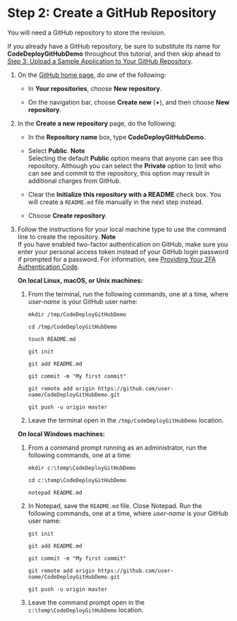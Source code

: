 # Step 2: Create a GitHub Repository<a name="tutorials-github-create-github-repository"></a>

You will need a GitHub repository to store the revision\.

If you already have a GitHub repository, be sure to substitute its name for **CodeDeployGitHubDemo** throughout this tutorial, and then skip ahead to [Step 3: Upload a Sample Application to Your GitHub Repository](tutorials-github-upload-sample-revision.md)\. 

1. On the [GitHub home page](https://github.com/dashboard), do one of the following:

   + In **Your repositories**, choose **New repository**\.

   + On the navigation bar, choose **Create new** \(**\+**\), and then choose **New repository**\.

1. In the **Create a new repository** page, do the following:

   + In the **Repository name** box, type **CodeDeployGitHubDemo**\.

   + Select **Public**\.
**Note**  
Selecting the default **Public** option means that anyone can see this repository\. Although you can select the **Private** option to limit who can see and commit to the repository, this option may result in additional charges from GitHub\.

   + Clear the **Initialize this repository with a README** check box\. You will create a `README.md` file manually in the next step instead\.

   + Choose **Create repository**\.

1. Follow the instructions for your local machine type to use the command line to create the repository\.
**Note**  
If you have enabled two\-factor authentication on GitHub, make sure you enter your personal access token instead of your GitHub login password if prompted for a password\. For information, see [Providing Your 2FA Authentication Code](https://help.github.com/articles/providing-your-2fa-authentication-code/)\.

   **On local Linux, macOS, or Unix machines:**

   1. From the terminal, run the following commands, one at a time, where *user\-name* is your GitHub user name:

      ```
      mkdir /tmp/CodeDeployGitHubDemo
      ```

      ```
      cd /tmp/CodeDeployGitHubDemo
      ```

      ```
      touch README.md
      ```

      ```
      git init
      ```

      ```
      git add README.md
      ```

      ```
      git commit -m "My first commit"
      ```

      ```
      git remote add origin https://github.com/user-name/CodeDeployGitHubDemo.git
      ```

      ```
      git push -u origin master
      ```

   1. Leave the terminal open in the `/tmp/CodeDeployGitHubDemo` location\.

   **On local Windows machines:**

   1. From a command prompt running as an administrator, run the following commands, one at a time:

      ```
      mkdir c:\temp\CodeDeployGitHubDemo
      ```

      ```
      cd c:\temp\CodeDeployGitHubDemo
      ```

      ```
      notepad README.md
      ```

   1. In Notepad, save the `README.md` file\. Close Notepad\. Run the following commands, one at a time, where *user\-name* is your GitHub user name:

      ```
      git init
      ```

      ```
      git add README.md
      ```

      ```
      git commit -m "My first commit"
      ```

      ```
      git remote add origin https://github.com/user-name/CodeDeployGitHubDemo.git
      ```

      ```
      git push -u origin master
      ```

   1. Leave the command prompt open in the `c:\temp\CodeDeployGitHubDemo` location\.